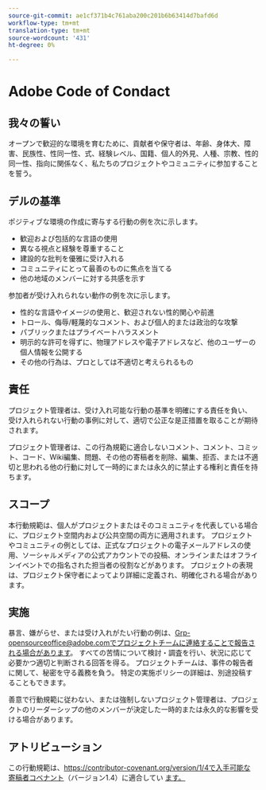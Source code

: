 ```yaml
---
source-git-commit: ae1cf371b4c761aba200c201b6b63414d7bafd6d
workflow-type: tm+mt
translation-type: tm+mt
source-wordcount: '431'
ht-degree: 0%

---
```

# Adobe Code of Condact

## 我々の誓い

オープンで歓迎的な環境を育むために、貢献者や保守者は、年齢、身体大、障害、民族性、性同一性、式、経験レベル、国籍、個人的外見、人種、宗教、性的同一性、指向に関係なく、私たちのプロジェクトやコミュニティに参加することを誓う。

## デルの基準

ポジティブな環境の作成に寄与する行動の例を次に示します。

* 歓迎および包括的な言語の使用
* 異なる視点と経験を尊重すること
* 建設的な批判を優雅に受け入れる
* コミュニティにとって最善のものに焦点を当てる
* 他の地域のメンバーに対する共感を示す

参加者が受け入れられない動作の例を次に示します。

* 性的な言語やイメージの使用と、歓迎されない性的関心や前進
* トロール、侮辱/軽蔑的なコメント、および個人的または政治的な攻撃
* パブリックまたはプライベートハラスメント
* 明示的な許可を得ずに、物理アドレスや電子アドレスなど、他のユーザーの個人情報を公開する
* その他の行為は、プロとしては不適切と考えられるもの

## 責任

プロジェクト管理者は、受け入れ可能な行動の基準を明確にする責任を負い、受け入れられない行動の事例に対して、適切で公正な是正措置を取ることが期待されます。

プロジェクト管理者は、この行為規範に適合しないコメント、コメント、コミット、コード、Wiki編集、問題、その他の寄稿者を削除、編集、拒否、または不適切と思われる他の行動に対して一時的にまたは永久的に禁止する権利と責任を持ちます。

## スコープ

本行動規範は、個人がプロジェクトまたはそのコミュニティを代表している場合に、プロジェクト空間内および公共空間の両方に適用されます。 プロジェクトやコミュニティの例としては、正式なプロジェクトの電子メールアドレスの使用、ソーシャルメディアの公式アカウントでの投稿、オンラインまたはオフラインイベントでの指名された担当者の役割などがあります。 プロジェクトの表現は、プロジェクト保守者によってより詳細に定義され、明確化される場合があります。

## 実施

暴言、嫌がらせ、または受け入れがたい行動の例は、Grp-opensourceoffice@adobe.comでプロジェクトチームに連絡することで報告される場合があります。 すべての苦情について検討・調査を行い、状況に応じて必要かつ適切と判断される回答を得る。 プロジェクトチームは、事件の報告者に関して、秘密を守る義務を負う。
特定の実施ポリシーの詳細は、別途投稿することもできます。

善意で行動規範に従わない、または強制しないプロジェクト管理者は、プロジェクトのリーダーシップの他のメンバーが決定した一時的または永久的な影響を受ける場合があります。

## アトリビューション

この行動規範は、https://contributor-covenant.org/version/1/4で入手可能な [寄稿者コベナント](https://contributor-covenant.org)（バージョン1.4）に適合してい [ます。](https://contributor-covenant.org/version/1/4/)
